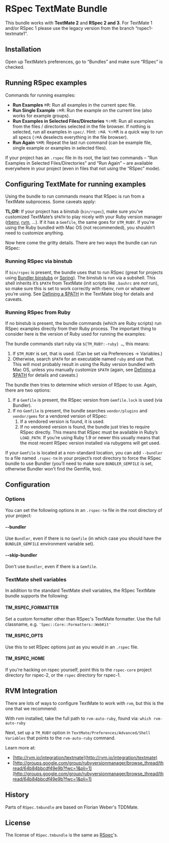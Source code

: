 # RSpec TextMate Bundle

This bundle works with **TextMate 2** and **RSpec 2 and 3**. For TextMate 1 and/or RSpec 1 please use the legacy version from the branch “rspec1-textmate1”.

## Installation

Open up TextMate’s preferences, go to “Bundles” and make sure “RSpec” is checked.

## Running RSpec examples

Commands for running examples:

 * __Run Examples__ <kbd>⌘R</kbd>: Run all examples in the current spec file.
 * __Run Single Example__ <kbd>⇧⌘R</kbd>: Run the example on the current line (also works for example groups).
 * __Run Examples in Selected Files/Directories__ <kbd>⌥⇧⌘R</kbd>: Run all examples from the files / directories selected in the file browser. If nothing is selected, run all examples in `spec/`. Hint: <kbd>⇧⌘A ⌥⇧⌘R</kbd> is a quick way to run all specs (<kbd>⇧⌘A</kbd> deselects everything in the file browser).
 * __Run Again__ <kbd>⌥⌘R</kbd>: Repeat the last run command (can be example file, single example or examples in selected files).
 
If your project has an `.rspec` file in its root, the last two commands – “Run Examples in Selected Files/Directories” and “Run Again” – are available everywhere in your project (even in files that not using the “RSpec” mode).
 
## Configuring TextMate for running examples

Using the bundle to run commands means that RSpec is run from a TextMate subprocess. Some caveats apply:

__TL;DR:__ If your project has a binstub (`bin/rspec`), make sure you’ve customized TextMate’s `$PATH` to play nicely with your Ruby version manager ([rbenv](https://github.com/sstephenson/rbenv), [rvm](http://rvm.io/), …). If it has a `Gemfile`, the same goes for `$TM_RUBY`. If you’re using the Ruby bundled with Mac OS (not recommended), you shouldn’t need to customize anything.

Now here come the gritty details. There are two ways the bundle can run RSpec:

### Running RSpec via binstub

If `bin/rspec` is present, the bundle uses that to run RSpec (great for projects using [Bundler binstubs](http://bundler.io/v1.6/man/bundle-exec.1.html#BUNDLE-INSTALL-BINSTUBS) or [Spring](https://github.com/rails/spring)). The binstub is run via a subshell. This shell inherits it’s `$PATH` from TextMate (init scripts like `.bashrc` are _not_ run), so make sure this is set to work correctly with rbenv, rvm or whatever you’re using. See [Defining a $PATH](http://blog.macromates.com/2014/defining-a-path/) in the TextMate blog for details and caveats.

### Running RSpec from Ruby

If no binstub is present, the bundle commands (which are Ruby scripts) run RSpec examples directly from their Ruby process. The important thing to consider here is the version of Ruby used for running the examples: 

The bundle commands start ruby via `${TM_RUBY:-ruby} …`, this means: 

1. If `$TM_RUBY` is set, that is used. (Can be set via Preferences → Variables.)
2. Otherwise, search `$PATH` for an executable named `ruby` and use that. This will most probably result in using the Ruby version bundled with Mac OS, unless you manually customize `$PATH` (again, see [Defining a $PATH](http://blog.macromates.com/2014/defining-a-path/) for details and caveats.)

The bundle then tries to determine which version of RSpec to use. Again, there are two options:

1. If a `Gemfile` is present, the RSpec version from `Gemfile.lock` is used (via Bundler).
2. If no `Gemfile` is present, the bundle searches `vendor/plugins` and `vendor/gems` for a vendored version of RSpec:
    1. If a vendored version is found, it is used.
    2. If no vendored version is found, the bundle just tries to require RSpec directly. This means that RSpec must be available in Ruby’s `LOAD_PATH`. If you’re using Ruby 1.9 or newer this usually means that the most recent RSpec version installed via rubygems will get used.

If your `Gemfile` is located at a non-standard location, you can add `--bundler` to a file named `.rspec-tm` in your project’s root directory to force the RSpec bundle to use Bundler (you’ll need to make sure `BUNDLER_GEMFILE` is set, otherwise Bundler won’t find the Gemfile, too). 


## Configuration

### Options

You can set the following options in an `.rspec-tm` file in the
root directory of your project:

#### --bundler

Use `Bundler`, even if there is no `Gemfile` (in which case you
should have the `BUNDLER_GEMFILE` environment variable set).

#### --skip-bundler

Don't use `Bundler`, even if there is a `Gemfile`.

### TextMate shell variables

In addition to the standard TextMate shell variables, the RSpec
TextMate bundle supports the following:

#### TM\_RSPEC\_FORMATTER

Set a custom formatter other than RSpec's TextMate formatter. Use
the full classname, e.g. `'Spec::Core::Formatters::WebKit'`

#### TM\_RSPEC\_OPTS

Use this to set RSpec options just as you would in an `.rspec`
file.

#### TM\_RSPEC\_HOME

If you're hacking on rspec yourself, point this to the
`rspec-core` project directory for rspec-2, or the `rspec`
directory for rspec-1.

## RVM Integration

There are lots of ways to configure TextMate to work with `rvm`,
but this is the one that we recommend:

With rvm installed, take the full path to `rvm-auto-ruby`, 
found via: `which rvm-auto-ruby`

Next, set up a `TM_RUBY` option in
`TextMate/Preferences/Advanced/Shell Variables` that points to the
`rvm-auto-ruby` command.

Learn more at:

* [http://rvm.io/integration/textmate](http://rvm.io/integration/textmate)
* [http://groups.google.com/group/rubyversionmanager/browse_thread/thread/64b84bbcdf49e9b?fwc=1&pli=1](http://groups.google.com/group/rubyversionmanager/browse_thread/thread/64b84bbcdf49e9b?fwc=1&pli=1)

## History

Parts of `RSpec.tmbundle` are based on Florian Weber's TDDMate.

## License

The license of `RSpec.tmbundle` is the same as
[RSpec](http://github.com/rspec/rspec/blob/master/License.txt)'s.

